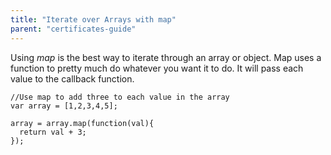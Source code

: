 ```yaml
---
title: "Iterate over Arrays with map"
parent: "certificates-guide"
---
```


Using _map_ is the best way to iterate through an array or object. Map uses a function to pretty much do whatever you want it to do. It will pass each value to the callback function.

    //Use map to add three to each value in the array
    var array = [1,2,3,4,5];

    array = array.map(function(val){
      return val + 3;
    });
